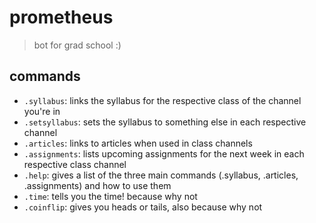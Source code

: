 # prometheus
> bot for grad school :)

## commands
- `.syllabus`: links the syllabus for the respective class of the channel you're in
- `.setsyllabus`: sets the syllabus to something else in each respective channel
- `.articles`: links to articles when used in class channels
- `.assignments`: lists upcoming assignments for the next week in each respective class channel
- `.help`: gives a list of the three main commands (.syllabus, .articles, .assignments) and how to use them
- `.time`: tells you the time! because why not
- `.coinflip`: gives you heads or tails, also because why not
